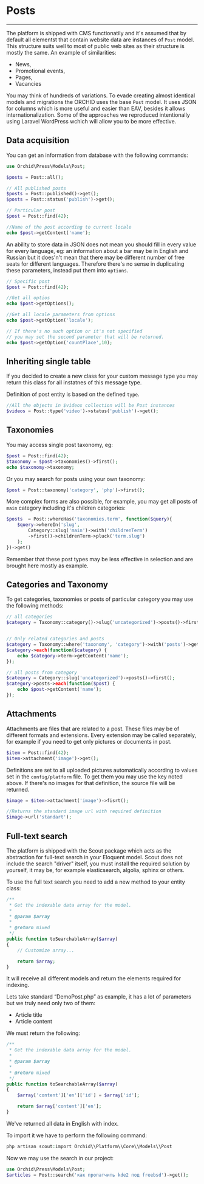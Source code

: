 # Posts
----------
The platform is shipped with CMS functionatily and it's assumed that by default all elementst that contain website data are instances of `Post` model.
This structure suits well to most of public web sites as their structure is mostly the same.
An example of similarities:
- News,
- Promotional events,
- Pages,
- Vacancies

You may think of hundreds of variations. To evade creating almost identical models and migrations the ORCHID uses the base `Post` model. It uses JSON for columns which is more useful and easier than EAV, besides it allows internationalization. 
Some of the approaches we reproduced intentionally using Laravel WordPress wchich will allow you to be more effective.

## Data acquisition
You can get an information from database with the following commands:

```php
use Orchid\Press\Models\Post;

$posts = Post::all();
```

```php
// All published posts
$posts = Post::published()->get();
$posts = Post::status('publish')->get();

// Particular post
$post = Post::find(42);

//Name of the post according to current locale
echo $post->getContent('name');

```


An ability to store data in JSON does not mean you should fill in every value for every language, eg: an information about a bar may be in English and Russian but it does'n't mean that there may be different number of free seats for different languages. Therefore there's no sense in duplicating these parameters, instead put them into `options`.


```php
// Specific post
$post = Post::find(42);

//Get all optios 
echo $post->getOptions();

//Get all locale parameters from options
echo $post->getOption('locale');

// If there's no such option or it's not specified
// you may set the second parameter that will be returned.
echo $post->getOption('countPlace',10);

```





## Inheriting single table

If you decided to create a new class for your custom message type you may return this class for all instatnes of this message type.

Definition of post entity is based on the defined `type`.
```php
//All the objects in $videos collection will be Post instances
$videos = Post::type('video')->status('publish')->get();
```


## Taxonomies

You may access single post taxonomy, eg:

```php
$post = Post::find(42);
$taxonomy = $post->taxonomies()->first();
echo $taxonomy->taxonomy;
```

Or you may search for posts using your own taxonomy:

```php
$post = Post::taxonomy('category', 'php')->first();
```


More complex forms are also possible, for example, you may get all posts of `main` category including it's children categories:

```php
$posts  = Post::whereHas('taxonomies.term', function($query){
	$query->whereIn('slug',
	    Category::slug('main')->with('childrenTerm')
	    ->first()->childrenTerm->pluck('term.slug')
	);
})->get()
```

Remember that these post types may be less effective in selection and are brought here mostly as example.

## Categories and Taxonomy
To get categories, taxonomies or posts of particular category you may use the following methods:

```php
// all categories
$category = Taxonomy::category()->slug('uncategorized')->posts()->first();


// Only related categories and posts
$category = Taxonomy::where('taxonomy', 'category')->with('posts')->get();
$category->each(function($category) {
    echo $category->term->getContent('name');
});

// all posts from category
$category = Category::slug('uncategorized')->posts()->first();
$category->posts->each(function($post) {
    echo $post->getContent('name');
});
```


## Attachments

Attachments are files that are related to a post. These files may be of different formats and extensions.
Every extension may be called separately, for example if you need to get only pictures or documents in post.

```php
$item = Post::find(42);
$item->attachment('image')->get();
```

Definitions are set to all uploaded pictures automatically according to values set in the `config/platform` file.
To get them you may use the key noted above.
If there's no images for that definition, the source file will be returned.

```php
$image = $item->attachment('image')->fisrt();

//Returns the standard image url with required definition
$image->url('standart');
```


## Full-text search

The platform is shipped with the Scout package which acts as the abstraction for full-text search in your Eloquent model. 
Scout does not include the search "driver" itself, you must install the required solution by yourself, it may be, for example elasticsearch, algolia, sphinx or others.


To use the full text search you need to add a new method to your entity class:

```php
/**
 * Get the indexable data array for the model.
 *
 * @param $array
 *
 * @return mixed
 */
public function toSearchableArray($array)
{
    // Customize array...

    return $array;
}
```


It will receive all different models and return the elements required for indexing.

Lets take standard “DemoPost.php” as example, it has a lot of parameters but we truly need only two of them:

- Article title
- Article content

We must return the following:

```php
/**
 * Get the indexable data array for the model.
 *
 * @param $array
 *
 * @return mixed
 */
public function toSearchableArray($array)
{
    $array['content']['en']['id'] = $array['id'];

    return $array['content']['en'];
}
```

We've returned all data in English with index.

To import it we have to perform the following command:

```php
php artisan scout:import Orchid\\Platform\\Core\\Models\\Post
```

Now we may use the search in our project:

```php
use Orchid\Press\Models\Post;
$articles = Post::search('как пропатчить kde2 под freebsd')->get();
```
